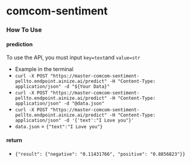 # comcom-sentiment

### How To Use
#### prediction
To use the API, you must input ```key=text```and ```value=str```
- Example in the terminal
- ```curl -X POST "https://master-comcom-sentiment-pellto.endpoint.ainize.ai/predict" -H "Content-Type: application/json" -d "${Your Data}"```
- ```curl -X POST "https://master-comcom-sentiment-pellto.endpoint.ainize.ai/predict" -H "Content-Type: application/json" -d "@data.json"```
- ```curl -X POST "https://master-comcom-sentiment-pellto.endpoint.ainize.ai/predict" -H "Content-Type: application/json" -d '{'text':"I Love you"}'```
- ```data.json``` = ```{"text":"I Love you"}```
#### return
- ```{"result": {"negative": "0.11431766", "positive": "0.8856823"}}```
